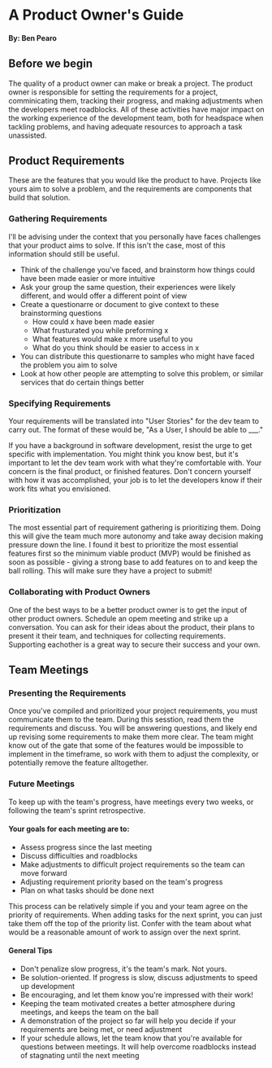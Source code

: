 # A Product Owner's Guide
#### By: Ben Pearo

## Before we begin
The quality of a product owner can make or break a project. The product owner is responsible for setting the requirements for a project, comminicating them, tracking their progress, and making adjustments when the developers meet roadblocks. All of these activities have major impact on the working experience of the development team, both for headspace when tackling problems, and having adequate resources to approach a task unassisted.

## Product Requirements
These are the features that you would like the product to have. Projects like yours aim to solve a problem, and the requirements are components that build that solution.

### Gathering Requirements
I'll be advising under the context that you personally have faces challenges that your product aims to solve. If this isn't the case, most of this information should still be useful.
* Think of the challenge you've faced, and brainstorm how things could have been made easier or more intuitive
* Ask your group the same question, their experiences were likely different, and would offer a different point of view
* Create a questionarre or document to give context to these brainstorming questions
  * How could x have been made easier
  * What frusturated you while preforming x
  * What features would make x more useful to you
  * What do you think should be easier to access in x
* You can distribute this questionarre to samples who might have faced the problem you aim to solve
* Look at how other people are attempting to solve this problem, or similar services that do certain things better

### Specifying Requirements
Your requirements will be translated into "User Stories" for the dev team to carry out. The format of these would be, "As a User, I should be able to ___."

If you have a background in software development, resist the urge to get specific with implementation. You might think you know best, but it's important to let the dev team work with what they're comfortable with. Your concern is the final product, or finished features. Don't concern yourself with how it was accomplished, your job is to let the developers know if their work fits what you envisioned.

### Prioritization
The most essential part of requirement gathering is prioritizing them. Doing this will give the team much more autonomy and take away decision making pressure down the line.
I found it best to prioritize the most essential features first so the minimum viable product (MVP) would be finished as soon as possible - giving a strong base to add features on to and keep the ball rolling. This will make sure they have a project to submit!

### Collaborating with Product Owners
One of the best ways to be a better product owner is to get the input of other product owners. Schedule an opem meeting and strike up a conversation. You can ask for their ideas about the product, their plans to present it their team, and techniques for collecting requirements. Supporting eachother is a great way to secure their success and your own.

## Team Meetings
### Presenting the Requirements
Once you've compiled and prioritized your project requirements, you must communicate them to the team. During this sesstion, read them the requirements and discuss. You will be answering questions, and likely end up revising some requirements to make them more clear. The team might know out of the gate that some of the features would be impossible to implement in the timeframe, so work with them to adjust the complexity, or potentially remove the feature alltogether.

### Future Meetings
To keep up with the team's progress, have meetings every two weeks, or following the team's sprint retrospective.

#### Your goals for each meeting are to:
* Assess progress since the last meeting
* Discuss difficulties and roadblocks
* Make adjustments to difficult project requirements so the team can move forward
* Adjusting requirement priority based on the team's progress
* Plan on what tasks should be done next

This process can be relatively simple if you and your team agree on the priority of requirements. When adding tasks for the next sprint, you can just take them off the top of the priority list. Confer with the team about what would be a reasonable amount of work to assign over the next sprint.

#### General Tips
* Don't penalize slow progress, it's the team's mark. Not yours.
* Be solution-oriented. If progress is slow, discuss adjustments to speed up development
* Be encouraging, and let them know you're impressed with their work!
 * Keeping the team motivated creates a better atmosphere during meetings, and keeps the team on the ball
* A demonstration of the project so far will help you decide if your requirements are being met, or need adjustment
* If your schedule allows, let the team know that you're available for questions between meetings. It will help overcome roadblocks instead of stagnating until the next meeting
